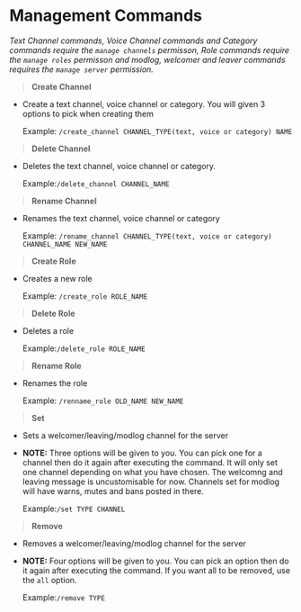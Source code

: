 # Management Commands

*Text Channel commands, Voice Channel commands and Category commands require the `manage channels` permisson, Role commands require the `manage roles` permisson and modlog, welcomer and leaver commands requires the `manage server` permission.*

>**Create Channel**

* Create a text channel, voice channel or category. You will given 3 options to pick when creating them

    Example: `/create_channel CHANNEL_TYPE(text, voice or category) NAME`

>**Delete Channel**

* Deletes the text channel, voice channel or category.

    Example:`/delete_channel CHANNEL_NAME`

>**Rename Channel**

* Renames the text channel, voice channel or category

    Example: `/rename_channel CHANNEL_TYPE(text, voice or category) CHANNEL_NAME NEW_NAME`


>**Create Role**

* Creates a new role

    Example: `/create_role ROLE_NAME`

>**Delete Role**

* Deletes a role

    Example:`/delete_role ROLE_NAME`

>**Rename Role**

* Renames the role

    Example: `/renname_role OLD_NAME NEW_NAME`


>**Set**

* Sets a welcomer/leaving/modlog channel for the server
* **NOTE:** Three options will be given to you. You can pick one for a channel then do it again after executing the command. It will only set one channel depending on what you have chosen. The welcomng and leaving message is uncustomisable for now. Channels set for modlog will have warns, mutes and bans posted in there.

    Example:`/set TYPE CHANNEL`

>**Remove**

* Removes a welcomer/leaving/modlog channel for the server
* **NOTE:** Four options will be given to you. You can pick an option then do it again after executing the command. If you want all to be removed, use the `all` option.

    Example:`/remove TYPE`
